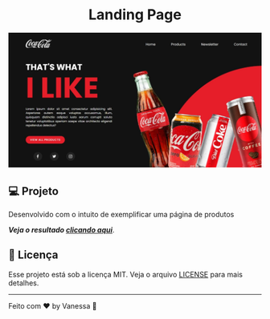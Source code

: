 <h1 align="center"> Landing Page </h1>

![Imagem de Exemplo](https://github.com/Vanvilas/LandingPage/blob/main/screenshots%20landingpage.jpeg)

## 💻 Projeto

Desenvolvido com o intuito de exemplificar uma página de produtos 

_**Veja o resultado [clicando aqui](https://vanvilas.github.io/LandingPage)**_.

## 📝 Licença

Esse projeto está sob a licença MIT. Veja o arquivo [LICENSE]() para mais detalhes.

---

Feito com ♥ by Vanessa 👋

